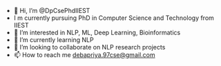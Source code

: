 - 👋 Hi, I’m @DpCsePhdIIEST
- I m currently pursuing PhD in Computer Science and Technology from IIEST
- 👀 I’m interested in NLP, ML, Deep Learning, Bioinformatics
- 🌱 I’m currently learning NLP
- 💞️ I’m looking to collaborate on NLP research projects
- 📫 How to reach me debapriya.97cse@gmail.com
  

<!---
DpCsePhdIIEST/DpCsePhdIIEST is a ✨ special ✨ repository because its `README.md` (this file) appears on your GitHub profile.
You can click the Preview link to take a look at your changes.
--->
